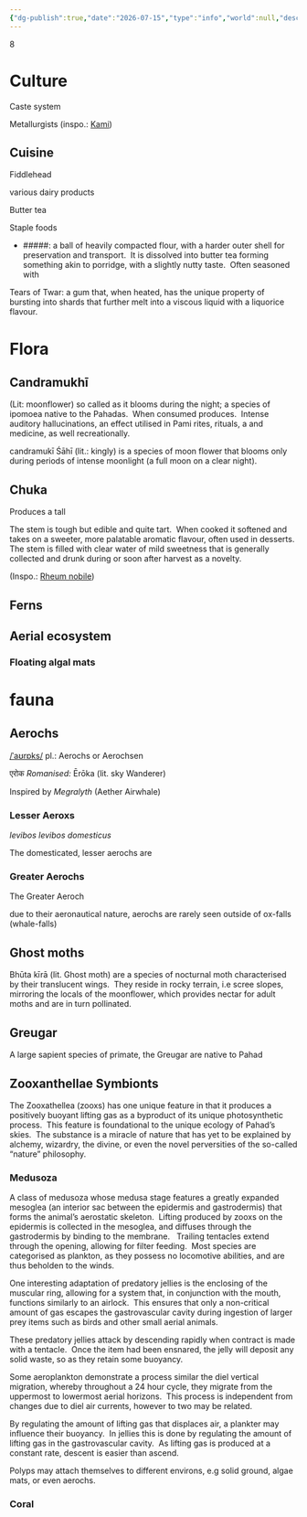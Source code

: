 ```yaml
---
{"dg-publish":true,"date":"2026-07-15","type":"info","world":null,"description":null,"icon":"FasNoteSticky","tags":["info/world"],"permalink":"/autonomous-mountain-region-of-pahad/","dgPassFrontmatter":true,"created":"2025-07-15T15:14:23.569+09:30","updated":"2025-07-22T12:46:33.802+09:30"}
---
```


8
# Culture
Caste system

Metallurgists (inspo.: [Kami](https://en.wikipedia.org/wiki/Kami_(caste))) 
  

## Cuisine

Fiddlehead

various dairy products

Butter tea

Staple foods 

- #####: a ball of heavily compacted flour, with a harder outer shell for preservation and transport.  It is dissolved into butter tea forming something akin to porridge, with a slightly nutty taste.  Often seasoned with 

Tears of Twar: a gum that, when heated, has the unique property of bursting into shards that further melt into a viscous liquid with a liquorice flavour.

  

  

# Flora 

## Candramukhī
(Lit: moonflower) so called as it blooms during the night; a species of ipomoea native to the Pahadas.  When consumed produces.  Intense auditory hallucinations, an effect utilised in Pami rites, rituals, a and medicine, as well recreationally.

  
candramukī Śāhī (lit.: kingly) is a species of moon flower that blooms only during periods of intense moonlight (a full moon on a clear night).

  

## Chuka
Produces a tall

The stem is tough but edible and quite tart.  When cooked it softened and takes on a sweeter, more palatable aromatic flavour, often used in desserts.  The stem is filled with clear water of mild sweetness that is generally collected and drunk during or soon after harvest as a novelty.

(Inspo.: [Rheum nobile](https://www.aap.com.au/factcheck/no-himalayan-flower-doesnt-bloom-every-400-years/))

  

## Ferns

  

## Aerial ecosystem
### Floating algal mats 

  

# fauna

## Aerochs

[/ˈaʊrɒks/](https://en.m.wikipedia.org/wiki/Help:IPA/English) pl.: Aerochs or Aerochsen

एरोक _Romanised:_ Ērōka (lit. sky Wanderer)

  

Inspired by _Megralyth_ (Aether Airwhale)

  

### Lesser Aeroxs

_levibos levibos domesticus_

  

The domesticated, lesser aerochs are

  

### Greater Aerochs

The Greater Aeroch

  

due to their aeronautical nature, aerochs are rarely seen outside of ox-falls (whale-falls)

## Ghost moths

Bhūta kīrā (lit. Ghost moth) are a species of nocturnal moth characterised by their translucent wings.  They reside in rocky terrain, i.e scree slopes, mirroring the locals of the moonflower, which provides nectar for adult moths and are in turn pollinated.

  

## Greugar
A large sapient species of primate, the Greugar are native to Pahad

## Zooxanthellae Symbionts
The Zooxathellea (zooxs) has one unique feature in that it produces a positively buoyant lifting gas as a byproduct of its unique photosynthetic process.  This feature is foundational to the unique ecology of Pahad’s skies.  The substance is a miracle of nature that has yet to be explained by alchemy, wizardry, the divine, or even the novel perversities of the so-called “nature” philosophy.

### Medusoza
A class of medusoza whose medusa stage features a greatly expanded mesoglea (an interior sac between the epidermis and gastrodermis) that forms the animal’s aerostatic skeleton.  Lifting produced by zooxs on the epidermis is collected in the mesoglea, and diffuses through the gastrodermis by binding to the membrane.   Trailing tentacles extend through the opening, allowing for filter feeding.  Most species are categorised as plankton, as they possess no locomotive abilities, and are thus beholden to the winds.

  

One interesting adaptation of predatory jellies is the enclosing of the muscular ring, allowing for a system that, in conjunction with the mouth, functions similarly to an airlock.  This ensures that only a non-critical amount of gas escapes the gastrovascular cavity during ingestion of larger prey items such as birds and other small aerial animals.

These predatory jellies attack by descending rapidly when contract is made with a tentacle.  Once the item had been ensnared, the jelly will deposit any solid waste, so as they retain some buoyancy.

  

Some aeroplankton demonstrate a process similar the diel vertical migration, whereby throughout a 24 hour cycle, they migrate from the uppermost to lowermost aerial horizons.  This process is independent from changes due to diel air currents, however to two may be related.  

By regulating the amount of lifting gas that displaces air, a plankter may influence their buoyancy.  In jellies this is done by regulating the amount of lifting gas in the gastrovascular cavity.  As lifting gas is produced at a constant rate, descent is easier than ascend.

  

Polyps may attach themselves to different environs, e.g solid ground, algae mats, or even aerochs.

### Coral